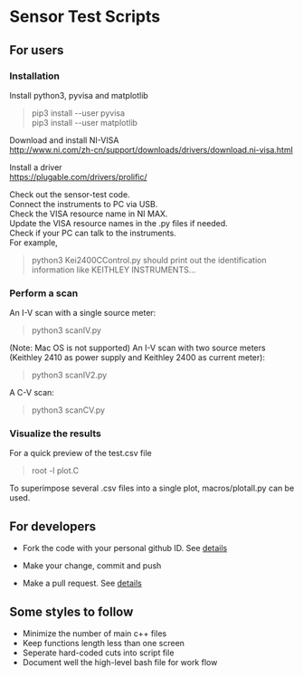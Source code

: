 # Sensor Test Scripts

## For users

### Installation

Install python3, pyvisa and matplotlib
> pip3 install --user pyvisa \
> pip3 install --user matplotlib

Download and install NI-VISA\
http://www.ni.com/zh-cn/support/downloads/drivers/download.ni-visa.html

Install a driver\
https://plugable.com/drivers/prolific/

Check out the sensor-test code.\
Connect the instruments to PC via USB.\
Check the VISA resource name in NI MAX.\
Update the VISA resource names in the .py files if needed.\
Check if your PC can talk to the instruments.\
For example,
> python3 Kei2400CControl.py
should print out the identification information like KEITHLEY INSTRUMENTS...

### Perform a scan
An I-V scan with a single source meter:
> python3 scanIV.py

(Note: Mac OS is not supported) An I-V scan with two source meters (Keithley 2410 as power supply and Keithley 2400 as current meter):
> python3 scanIV2.py

A C-V scan:
> python3 scanCV.py

### Visualize the results
For a quick preview of the test.csv file
> root -l plot.C

To superimpose several .csv files into a single plot, macros/plotall.py can be used.


## For developers 

- Fork the code with your personal github ID. See [details](https://help.github.com/articles/fork-a-repo/)

- Make your change, commit and push 

- Make a pull request. See [details](https://help.github.com/articles/using-pull-requests/)

## Some styles to follow 
- Minimize the number of main c++ files 
- Keep functions length less than one screen
- Seperate hard-coded cuts into script file 
- Document well the high-level bash file for work flow 
